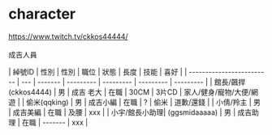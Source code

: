# character
https://www.twitch.tv/ckkos44444/<br>
<br>
成吉人員<br>

| 綽號ID | 性別 | 性別 | 職位 | 狀態 | 長度 | 技能 | 喜好 |
| ------------------------- | --- | ------- | --------- | --------- | --------- | --------- |
| 館長/飆捍(ckkos4444) | 男 | 成吉 老大 | 在職 | 30CM | 3片CD | 家人/健身/寵物/大便/網遊 |
| 偷米(qqking) | 男 | 成吉小編 | 在職 | ? | 偷米 | 道歉/還錢 |
| 小倩/羚主 | 男 | 成吉美編 | 在職 | 及腰 | xxx |
| 小宇/館長小助理| (ggsmidaaaaa) | 男 | 成吉助理 | 在職 | ------- | xxx |


<br>

  




